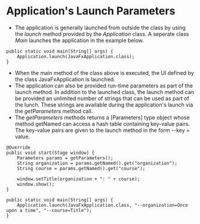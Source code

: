 # Application's Launch Parameters
* The application is generally launched from outside the class by using the *launch* method provided by the *Application* class. A seperate class *Main* launches the application in the example below.
```
public static void main(String[] args) {
	Application.launch(JavaFxApplication.class);
}
```
* When the main method of the class above is executed, the UI defined by the class JavaFxApplication is launched.
* The application can also be provided run-time parameters as part of the launch method. In addition to the launched class, the launch method can be provided an unlimited number of strings that can be used as part of the lunch. These strings are available during the application's launch via the *getParameters* method call.
* The *getParameters* methods returns a [Parameters] type object whose method getNamed can access a hash table containing key-value pairs. The key-value pairs are given to the launch method in the form --key = value.
```
@Override
public void start(Stage window) {
	Parameters params = getParameters();
	String organization = params.getNamed().get("organization");
	String course = params.getNamed().get("course");

	window.setTitle(organization + ": " + course);
	window.show();
}

public static void main(String[] args) {
	Application.launch(JavaFxApplication.class, "--organization=Once upon a time", "--course=Title");
}
```

